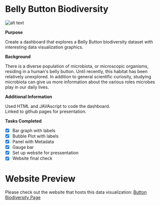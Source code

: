 # Belly Button Biodiversity

![alt text](http://robdunnlab.com/wp-content/uploads/microbes-sem.jpg)

**Purpose**  

Create a dashboard that explores a Belly Button biodiversity dataset with interesting data visualization graphics.

**Background**

There is a diverse population of microbiota, or microscopic organisms, residing in a human's belly button. Until recently, this habitat has been relatively unexplored.  In addition to general scientific curiosity, studying microbiota can give us more information about the various roles microbes play in our daily lives.

**Additional Information**

Used HTML and JAVAscript to code the dashboard.  
Linked to github pages for presentation.

**Tasks Completed**
- [x] Bar graph with labels 
- [x] Bubble Plot with labels
- [x] Panel with Metadata
- [x] Gauge bar
- [x] Set up website for pressentation
- [x] Website final check

# Website Preview

Please check out the website that hosts this data visualization: [Button Biodiversity Page](https://jzmtwong.github.io/)
